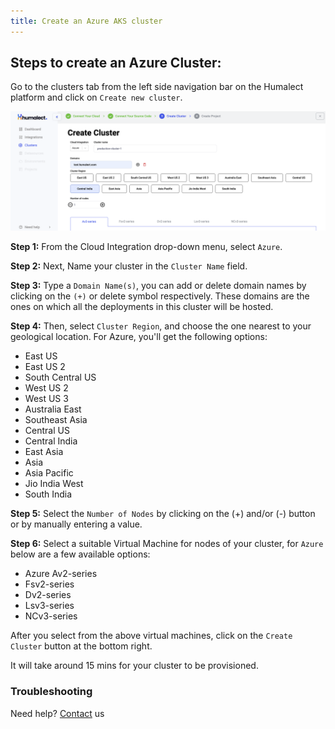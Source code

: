 ```yaml
---
title: Create an Azure AKS cluster
---
```




<!---
Let's look at how you can configure your cluster based on Microsoft Azure.

## What is a Cluster?
At a high level, a computer cluster is a group of two or more computers, or nodes, that run in parallel to achieve a common goal. This allows workloads consisting of a high number of individual, parallelizable tasks to be distributed among the nodes in the cluster. As a result, these tasks can leverage the combined memory and processing power of each computer to increase overall performance.


## Getting started with Microsoft Azure

The below image shows steps to create an AWS cluster in Humalect Dashboard.


-->



## Steps to create an Azure Cluster:
Go to the clusters tab from the left side navigation bar on the Humalect platform and click on `Create new cluster`.

![azure-cluster-creation](./../../static/img/azure-cluster-creation.png)


**Step 1:** From the Cloud Integration drop-down menu, select `Azure`.

**Step 2:** Next, Name your cluster in the `Cluster Name` field.

**Step 3:** Type a `Domain Name(s)`, you can add or delete domain names by clicking on the `(+)` or delete symbol respectively. These domains are the ones on which all the deployments in this cluster will be hosted.

**Step 4:** Then, select `Cluster Region`, and choose the one nearest to your geological location. For Azure, you'll get the following options:

- East US
- East US 2
- South Central US
- West US 2
- West US 3
- Australia East
- Southeast Asia
- Central US
- Central India
- East Asia
- Asia
- Asia Pacific
- Jio India West
- South India

**Step 5:** Select the `Number of Nodes` by clicking on the (+) and/or (-) button or by manually entering a value.

**Step 6:** Select a suitable Virtual Machine for nodes of your cluster, for `Azure` below are a few available options:
- Azure Av2-series
- Fsv2-series
- Dv2-series
- Lsv3-series
- NCv3-series

<!---
## Azure Av2-series
A-series VMs have CPU performance and memory configurations best suited for entry-level workloads like development and testing. This size is throttled, based on the hardware.


> | Tier Name | RAM | Size |
> | --------------- | ----- | ---- |
> | Standard A1 v2 | 1 RAM | 2GB |
> | Standard A2 v2 | 2 RAM | 4GB |
> | Standard A4 v2 | 4 RAM | 8GB |
> | Standard A8 v2 | 8 RAM | 16GB |
> | Standard A2m v2 | 2 RAM | 16GB |
> | Standard A4m v2 | 4 RAM | 32GB |
> | Standard A8m v2 | 8 RAM | 64GB |



<br>

## Fsv2-series
The Fsv2-series runs on the 3rd Generation Intel® Xeon® Platinum 8370C (Ice Lake), the Intel® Xeon® Platinum 8272CL (Cascade Lake) processors, or the Intel® Xeon® Platinum 8168 (Skylake) processors. It features a sustained all-core Turbo clock speed of 3.4 GHz and a maximum single-core turbo frequency of 3.7 GHz. Intel® AVX-512 instructions are new on Intel Scalable Processors.

> | Tier Name | RAM | Size |
> | ---------------- | ------ | ------ |
> | Standard F2s v24 | 2 RAM | 4 GB |
> | Standard F4s v2 | 4 RAM | 8 GB |
> | Standard F8s v2 | 8 RAM | 16 GB |
> | Standard F16s v2 | 16 RAM | 32 GB |
> | Standard F32s v2 | 32 RAM | 64 GB |
> | Standard F48s v2 | 48 RAM | 96 GB |
> | Standard F64s v2 | 64 RAM | 128 GB |
> | Standard F72s v2 | 3 RAM | 72 GB |


<br>

## Dv2-series
Dv2 and DSv2-series are ideal for applications that demand faster vCPUs, better temporary storage performance, or higher memory demands. They offer a powerful combination for many enterprise-grade applications.

> | Tier Name | RAM | Size |
> | --------------- | ------ | ------ |
> | Standard D11 v2 | 2 RAM | 14 GB |
> | Standard D12 v2 | 4 RAM | 28 GB |
> | Standard D13 v2 | 8 RAM | 56 GB |
> | Standard D14 v2 | 16 RAM | 112 GB |
> | Standard D15 v2 | 20 RAM | 140 GB |

<br>

## Lsv3-series
The Lsv3 series runs on the third Generation Intel® Xeon® Platinum 8370C (Ice Lake) processor in a hyper-threaded configuration. This new processor features an all-core turbo clock speed of 3.5 GHz with Intel® Turbo Boost Technology, Intel® Advanced-Vector Extensions 512 (Intel® AVX-512), and Intel® Deep Learning Boost.

> | Tier Name | RAM | Size |
> | ---------------- | ------ | ------ |
> | Standard L8s v3 | 8 RAM | 64 GB |
> | Standard L16s v3 | 16 RAM | 128 GB |
> | Standard L32s v3 | 32 RAM | 256 GB |
> | Standard L64s v3 | 64 RAM | 512 GB |
> | Standard L80s v3 | 80 RAM | 640 GB |



<br>

## NCv3-series
The NCv3-series sizes are optimized for compute-intensive GPU-accelerated applications. Some examples are CUDA and OpenCL-based applications and simulations, AI, and Deep Learning.



> | Tier Name | RAM | Size |
> | -------------------------------- | ----- | ------ |
> | Standard NC6s v3 | 6RAM | 112 GB |
> | Standard NC12s v3 | 12RAM | 224 GB |
> | Standard NC24s v3 | 24RAM | 448 GB |
> | Standard NC24rs v3(RDMA capable) | 24RAM | 448 GB |
-->

After you select from the above virtual machines, click on the `Create Cluster` button at the bottom right.

It will take around 15 mins for your cluster to be provisioned.



### Troubleshooting
Need help? [Contact](./../Contact-us/reach-out-to-us) us

